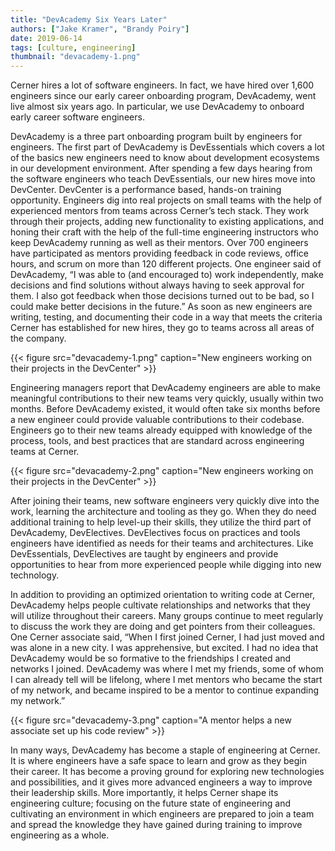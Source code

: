 ```yaml
---
title: "DevAcademy Six Years Later"
authors: ["Jake Kramer", "Brandy Poiry"]
date: 2019-06-14
tags: [culture, engineering]
thumbnail: "devacademy-1.png"
---
```


Cerner hires a lot of software engineers.  In fact, we have hired over 1,600 engineers since our early career onboarding program, DevAcademy, went live almost six years ago.  In particular, we use DevAcademy to onboard early career software engineers.

DevAcademy is a three part onboarding program built by engineers for engineers.  The first part of DevAcademy is DevEssentials which covers a lot of the basics new engineers need to know about development ecosystems in our development environment.  After spending a few days hearing from the software engineers who teach DevEssentials, our new hires move into DevCenter.  DevCenter is a performance based, hands-on training opportunity.  Engineers dig into real projects on small teams with the help of experienced mentors from teams across Cerner’s tech stack.  They work through their projects, adding new functionality to existing applications, and honing their craft with the help of the full-time engineering instructors who keep DevAcademy running as well as their mentors.  Over 700 engineers have participated as mentors providing feedback in code reviews, office hours, and scrum on more than 120 different projects.  One engineer said of DevAcademy, “I was able to (and encouraged to) work independently, make decisions and find solutions without always having to seek approval for them. I also got feedback when those decisions turned out to be bad, so I could make better decisions in the future.”  As soon as new engineers are writing, testing, and documenting their code in a way that meets the criteria Cerner has established for new hires, they go to teams across all areas of the company.

{{< figure src="devacademy-1.png" caption="New engineers working on their projects in the DevCenter" >}}

Engineering managers report that DevAcademy engineers are able to make meaningful contributions to their new teams very quickly, usually within two months. Before DevAcademy existed, it would often take six months before a new engineer could provide valuable contributions to their codebase. Engineers go to their new teams already equipped with knowledge of the process, tools, and best practices that are standard across engineering teams at Cerner.

{{< figure src="devacademy-2.png" caption="New engineers working on their projects in the DevCenter" >}}


After joining their teams, new software engineers very quickly dive into the work, learning the architecture and tooling as they go.  When they do need additional training to help level-up their skills, they utilize the third part of DevAcademy, DevElectives.  DevElectives focus on practices and tools engineers have identified as needs for their teams and architectures.  Like DevEssentials, DevElectives are taught by engineers and provide opportunities to hear from more experienced people while digging into new technology.

In addition to providing an optimized orientation to writing code at Cerner, DevAcademy helps people cultivate relationships and networks that they will utilize throughout their careers.  Many groups continue to meet regularly to discuss the work they are doing and get pointers from their colleagues.  One Cerner associate said, “When I first joined Cerner, I had just moved and was alone in a new city. I was apprehensive, but excited. I had no idea that DevAcademy would be so formative to the friendships I created and networks I joined. DevAcademy was where I met my friends, some of whom I can already tell will be lifelong, where I met mentors who became the start of my network, and became inspired to be a mentor to continue expanding my network.”

{{< figure src="devacademy-3.png" caption="A mentor helps a new associate set up his code review" >}}

In many ways, DevAcademy has become a staple of engineering at Cerner.  It is where engineers have a safe space to learn and grow as they begin their career.  It has become a proving ground for exploring new technologies and possibilities, and it gives more advanced engineers a way to improve their leadership skills.  More importantly, it helps Cerner shape its engineering culture; focusing on the future state of engineering and cultivating an environment in which engineers are prepared to join a team and spread the knowledge they have gained during training to improve engineering as a whole.

